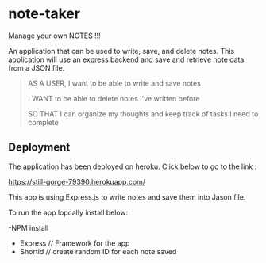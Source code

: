 # note-taker

Manage your own NOTES !!! 

An application that can be used to write, save, and delete notes. This application will use an express backend and save and retrieve note data from a JSON file.

> AS A USER, I want to be able to write and save notes
>
> I WANT to be able to delete notes I've written before
>
> SO THAT I can organize my thoughts and keep track of tasks I need to complete

## Deployment 

The application has been deployed on heroku. Click below to go to the link : 

https://still-gorge-79390.herokuapp.com/


This app is using Express.js to write notes and save them into Jason file. 

To run the app lopcally install below:

-NPM install
- Express // Framework for the app 
- Shortid // create random ID for each note saved 
